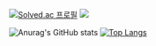 <!--
**sky7214sky72/sky7214sky72** is a ✨ _special_ ✨ repository because its `README.md` (this file) appears on your GitHub profile.

Here are some ideas to get you started:

- 🔭 I’m currently working on ...
- 🌱 I’m currently learning ...
- 👯 I’m looking to collaborate on ...
- 🤔 I’m looking for help with ...
- 💬 Ask me about ...
- 📫 How to reach me: ...
- 😄 Pronouns: ...
- ⚡ Fun fact: ...
-->

[![Solved.ac
프로필](http://mazassumnida.wtf/api/generate_badge?boj=cws070993)](https://solved.ac/cws070993)
<img src="http://mazandi.herokuapp.com/api?handle=cws070993&theme=warm"/>

![Anurag's GitHub stats](https://github-readme-stats.vercel.app/api?username=sky7214sky72&show_icons=true&theme=radical)
[![Top Langs](https://github-readme-stats.vercel.app/api/top-langs/?username=sky7214sky72&theme=dracula&exclude_repo=Computer-Science-Engineering&layout=compact&langs_count=10)](https://github.com/sky7214sky72/github-readme-stats)

<!-- <img align="right" src="https://github-readme-stats.vercel.app/api/top-langs/?username=sky7214sky72&theme=dracula&exclude_repo=Computer-Science-Engineering&layout=compact&langs_count=10"/> -->

